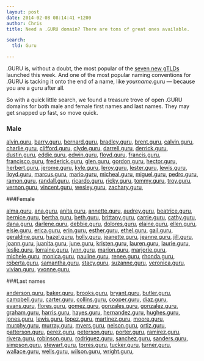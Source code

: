 ```yaml
---
layout: post
date: 2014-02-08 08:14:41 +1200
author: Chris
title: Need a .GURU domain? There are tons of great ones available.

search:
  tld: Guru

---
```


<!-- excerpt -->

.GURU is, without a doubt, the most popular of the [seven new gTLDs](https://iwantmyname.com/blog/2014/02/the-new-domain-extensions-are-here-with-guru-and-bike-leading-the-way.html) launched this week. And one of the most popular naming conventions for .GURU is tacking it onto the end of a name, like *yourname*.guru — because you are a guru after all.

So with a quick little search, we found a treasure trove of open .GURU domains for both male and female first names and last names. They may get snapped up fast, so move quick. 

<!-- /excerpt -->

### Male 

[alvin.guru](https://iwantmyname.com/?domain=alvin.guru), [barry.guru](https://iwantmyname.com/?domain=barry.guru), [bernard.guru](https://iwantmyname.com/?domain=bernard.guru), [bradley.guru](https://iwantmyname.com/?domain=bradley.guru), [brent.guru](https://iwantmyname.com/?domain=brent.guru), [calvin.guru](https://iwantmyname.com/?domain=calvin.guru), [charlie.guru](https://iwantmyname.com/?domain=charlie.guru), [clifford.guru](https://iwantmyname.com/?domain=clifford.guru), [clyde.guru](https://iwantmyname.com/?domain=clyde.guru), [darrell.guru](https://iwantmyname.com/?domain=darrell.guru), [derrick.guru](https://iwantmyname.com/?domain=derrick.guru), [dustin.guru](https://iwantmyname.com/?domain=dustin.guru), [eddie.guru](https://iwantmyname.com/?domain=eddie.guru), [edwin.guru](https://iwantmyname.com/?domain=edwin.guru), [floyd.guru](https://iwantmyname.com/?domain=floyd.guru), [francis.guru](https://iwantmyname.com/?domain=francis.guru), [francisco.guru](https://iwantmyname.com/?domain=francisco.guru), [frederick.guru](https://iwantmyname.com/?domain=frederick.guru), [glen.guru](https://iwantmyname.com/?domain=glen.guru), [gordon.guru](https://iwantmyname.com/?domain=gordon.guru), [hector.guru](https://iwantmyname.com/?domain=hector.guru), [herbert.guru](https://iwantmyname.com/?domain=herbert.guru), [jerome.guru](https://iwantmyname.com/?domain=jerome.guru), [kyle.guru](https://iwantmyname.com/?domain=kyle.guru), [leroy.guru](https://iwantmyname.com/?domain=leroy.guru), [lester.guru](https://iwantmyname.com/?domain=lester.guru), [lewis.guru](https://iwantmyname.com/?domain=lewis.guru), [lloyd.guru](https://iwantmyname.com/?domain=lloyd.guru), [marcus.guru](https://iwantmyname.com/?domain=marcus.guru), [mario.guru](https://iwantmyname.com/?domain=mario.guru), [micheal.guru](https://iwantmyname.com/?domain=micheal.guru), [miguel.guru](https://iwantmyname.com/?domain=miguel.guru), [pedro.guru](https://iwantmyname.com/?domain=pedro.guru), [ramon.guru](https://iwantmyname.com/?domain=ramon.guru), [randall.guru](https://iwantmyname.com/?domain=randall.guru), [ricardo.guru](https://iwantmyname.com/?domain=ricardo.guru), [ricky.guru](https://iwantmyname.com/?domain=ricky.guru), [tommy.guru](https://iwantmyname.com/?domain=tommy.guru), [troy.guru](https://iwantmyname.com/?domain=troy.guru), [vernon.guru](https://iwantmyname.com/?domain=vernon.guru), [vincent.guru](https://iwantmyname.com/?domain=vincent.guru), [wesley.guru](https://iwantmyname.com/?domain=wesley.guru), [zachary.guru](https://iwantmyname.com/?domain=zachary.guru), 

###Female

[alma.guru](https://iwantmyname.com/?domain=alma.guru), [ana.guru](https://iwantmyname.com/?domain=ana.guru), [anita.guru](https://iwantmyname.com/?domain=anita.guru), [annette.guru](https://iwantmyname.com/?domain=annette.guru), [audrey.guru](https://iwantmyname.com/?domain=audrey.guru), [beatrice.guru](https://iwantmyname.com/?domain=beatrice.guru), [bernice.guru](https://iwantmyname.com/?domain=bernice.guru), [bertha.guru](https://iwantmyname.com/?domain=bertha.guru), [beth.guru](https://iwantmyname.com/?domain=beth.guru), [brittany.guru](https://iwantmyname.com/?domain=brittany.guru), [carrie.guru](https://iwantmyname.com/?domain=carrie.guru), [cathy.guru](https://iwantmyname.com/?domain=cathy.guru), [dana.guru](https://iwantmyname.com/?domain=dana.guru), [darlene.guru](https://iwantmyname.com/?domain=darlene.guru), [debbie.guru](https://iwantmyname.com/?domain=debbie.guru), [dolores.guru](https://iwantmyname.com/?domain=dolores.guru), [elaine.guru](https://iwantmyname.com/?domain=elaine.guru), [ellen.guru](https://iwantmyname.com/?domain=ellen.guru), [elsie.guru](https://iwantmyname.com/?domain=elsie.guru), [erica.guru](https://iwantmyname.com/?domain=erica.guru), [erin.guru](https://iwantmyname.com/?domain=erin.guru), [esther.guru](https://iwantmyname.com/?domain=esther.guru), [ethel.guru](https://iwantmyname.com/?domain=ethel.guru), [gail.guru](https://iwantmyname.com/?domain=gail.guru), [geraldine.guru](https://iwantmyname.com/?domain=geraldine.guru), [hazel.guru](https://iwantmyname.com/?domain=hazel.guru), [holly.guru](https://iwantmyname.com/?domain=holly.guru), [jeanette.guru](https://iwantmyname.com/?domain=jeanette.guru), [jeanne.guru](https://iwantmyname.com/?domain=jeanne.guru), [jill.guru](https://iwantmyname.com/?domain=jill.guru), [joann.guru](https://iwantmyname.com/?domain=joann.guru), [juanita.guru](https://iwantmyname.com/?domain=juanita.guru), [june.guru](https://iwantmyname.com/?domain=june.guru), [kristen.guru](https://iwantmyname.com/?domain=kristen.guru), [lauren.guru](https://iwantmyname.com/?domain=lauren.guru), [laurie.guru](https://iwantmyname.com/?domain=laurie.guru), [leslie.guru](https://iwantmyname.com/?domain=leslie.guru), [lorraine.guru](https://iwantmyname.com/?domain=lorraine.guru), [lynn.guru](https://iwantmyname.com/?domain=lynn.guru), [marion.guru](https://iwantmyname.com/?domain=marion.guru), [marjorie.guru](https://iwantmyname.com/?domain=marjorie.guru), [michele.guru](https://iwantmyname.com/?domain=michele.guru), [monica.guru](https://iwantmyname.com/?domain=monica.guru), [pauline.guru](https://iwantmyname.com/?domain=pauline.guru), [renee.guru](https://iwantmyname.com/?domain=renee.guru), [rhonda.guru](https://iwantmyname.com/?domain=rhonda.guru), [roberta.guru](https://iwantmyname.com/?domain=roberta.guru), [samantha.guru](https://iwantmyname.com/?domain=samantha.guru), [stacy.guru](https://iwantmyname.com/?domain=stacy.guru), [suzanne.guru](https://iwantmyname.com/?domain=suzanne.guru), [veronica.guru](https://iwantmyname.com/?domain=veronica.guru), [vivian.guru](https://iwantmyname.com/?domain=vivian.guru), [yvonne.guru](https://iwantmyname.com/?domain=yvonne.guru), 

###Last names

 [anderson.guru](https://iwantmyname.com/?domain=anderson.guru), [baker.guru](https://iwantmyname.com/?domain=baker.guru), [brooks.guru](https://iwantmyname.com/?domain=brooks.guru), [bryant.guru](https://iwantmyname.com/?domain=bryant.guru), [butler.guru](https://iwantmyname.com/?domain=butler.guru), [campbell.guru](https://iwantmyname.com/?domain=campbell.guru), [carter.guru](https://iwantmyname.com/?domain=carter.guru), [collins.guru](https://iwantmyname.com/?domain=collins.guru), [cooper.guru](https://iwantmyname.com/?domain=cooper.guru), [diaz.guru](https://iwantmyname.com/?domain=diaz.guru), [evans.guru](https://iwantmyname.com/?domain=evans.guru), [flores.guru](https://iwantmyname.com/?domain=flores.guru), [gomez.guru](https://iwantmyname.com/?domain=gomez.guru), [gonzales.guru](https://iwantmyname.com/?domain=gonzales.guru), [gonzalez.guru](https://iwantmyname.com/?domain=gonzalez.guru), [graham.guru](https://iwantmyname.com/?domain=graham.guru), [harris.guru](https://iwantmyname.com/?domain=harris.guru), [hayes.guru](https://iwantmyname.com/?domain=hayes.guru), [hernandez.guru](https://iwantmyname.com/?domain=hernandez.guru), [hughes.guru](https://iwantmyname.com/?domain=hughes.guru), [jones.guru](https://iwantmyname.com/?domain=jones.guru), [lewis.guru](https://iwantmyname.com/?domain=lewis.guru), [lopez.guru](https://iwantmyname.com/?domain=lopez.guru), [martinez.guru](https://iwantmyname.com/?domain=martinez.guru), [moore.guru](https://iwantmyname.com/?domain=moore.guru), [murphy.guru](https://iwantmyname.com/?domain=murphy.guru), [murray.guru](https://iwantmyname.com/?domain=murray.guru), [myers.guru](https://iwantmyname.com/?domain=myers.guru), [nelson.guru](https://iwantmyname.com/?domain=nelson.guru), [ortiz.guru](https://iwantmyname.com/?domain=ortiz.guru), [patterson.guru](https://iwantmyname.com/?domain=patterson.guru), [perez.guru](https://iwantmyname.com/?domain=perez.guru), [peterson.guru](https://iwantmyname.com/?domain=peterson.guru), [porter.guru](https://iwantmyname.com/?domain=porter.guru), [ramirez.guru](https://iwantmyname.com/?domain=ramirez.guru), [rivera.guru](https://iwantmyname.com/?domain=rivera.guru), [robinson.guru](https://iwantmyname.com/?domain=robinson.guru), [rodriguez.guru](https://iwantmyname.com/?domain=rodriguez.guru), [sanchez.guru](https://iwantmyname.com/?domain=sanchez.guru), [sanders.guru](https://iwantmyname.com/?domain=sanders.guru), [simpson.guru](https://iwantmyname.com/?domain=simpson.guru), [stewart.guru](https://iwantmyname.com/?domain=stewart.guru), [torres.guru](https://iwantmyname.com/?domain=torres.guru), [tucker.guru](https://iwantmyname.com/?domain=tucker.guru), [turner.guru](https://iwantmyname.com/?domain=turner.guru), [wallace.guru](https://iwantmyname.com/?domain=wallace.guru), [wells.guru](https://iwantmyname.com/?domain=wells.guru), [wilson.guru](https://iwantmyname.com/?domain=wilson.guru), [wright.guru](https://iwantmyname.com/?domain=wright.guru),
